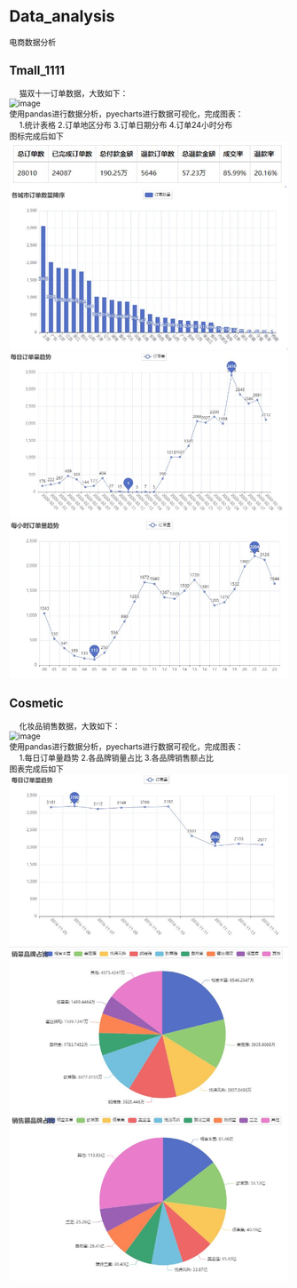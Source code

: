 # Data_analysis
电商数据分析

## Tmall_1111
&emsp; 猫双十一订单数据，大致如下：  
![image](https://github.com/makisekurisuDDL/img_store/blob/main/DataAnalysis/Tmall_csv.JPG)  
使用pandas进行数据分析，pyecharts进行数据可视化，完成图表：  
&emsp; 1.统计表格  2.订单地区分布  3.订单日期分布  4.订单24小时分布  
图标完成后如下  
![image](https://github.com/makisekurisuDDL/Data_analysis/blob/main/Tmall_1111/result_pic/table.JPG)
![image](https://github.com/makisekurisuDDL/Data_analysis/blob/main/Tmall_1111/result_pic/citys.JPG)
![image](https://github.com/makisekurisuDDL/Data_analysis/blob/main/Tmall_1111/result_pic/days.JPG)
![image](https://github.com/makisekurisuDDL/Data_analysis/blob/main/Tmall_1111/result_pic/hours.JPG)

## Cosmetic
&emsp; 化妆品销售数据，大致如下：  
![image](https://github.com/makisekurisuDDL/img_store/blob/main/DataAnalysis/cosmetic_csv.JPG)  
使用pandas进行数据分析，pyecharts进行数据可视化，完成图表：  
&emsp; 1.每日订单量趋势  2.各品牌销量占比  3.各品牌销售额占比  
图表完成后如下  
![image](https://github.com/makisekurisuDDL/Data_analysis/blob/main/Cosmetic/result_pic/days.JPG)
![image](https://github.com/makisekurisuDDL/Data_analysis/blob/main/Cosmetic/result_pic/brand_count.JPG)
![image](https://github.com/makisekurisuDDL/Data_analysis/blob/main/Cosmetic/result_pic/brand_amount.JPG)
